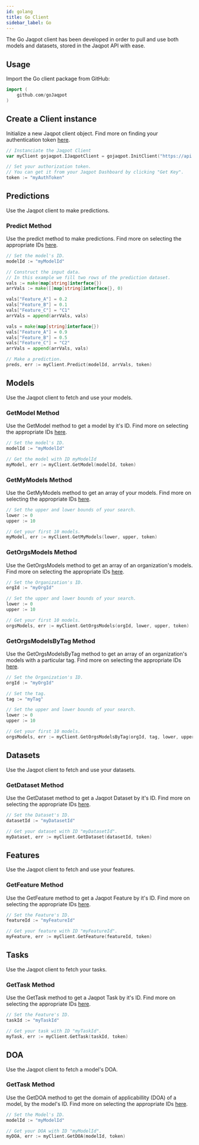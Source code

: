 ```yaml
---
id: golang 
title: Go Client
sidebar_label: Go
---
```


The Go Jaqpot client has been developed in order to pull and use both models and datasets, stored in the Jaqpot API with ease. 

## Usage

Import the Go client package from GitHub:
```go
import (
    github.com/goJaqpot
)
```

## Create a Client instance

Initialize a new Jaqpot client object.
Find more on finding your authentication token [here](https://link-to-token.gr).

```go
// Instanciate the Jaqpot Client 
var myClient gojaqpot.IJaqpotClient = gojaqpot.InitClient("https://api.jaqpot.org")

// Set your authorization token. 
// You can get it from your Jaqpot Dashboard by clicking "Get Key".
token := "myAuthToken"   
```

## Predictions

Use the Jaqpot client to make predictions.

### Predict Method

Use the predict method to make predictions.
Find more on selecting the appropriate IDs [here](https://link-to-ids.gr).



```go
// Set the model's ID.
modelId := "myModelId"

// Construct the input data.
// In this example we fill two rows of the prediction dataset.
vals := make(map[string]interface{})
arrVals := make([]map[string]interface{}, 0)

vals["Feature_A"] = 0.2
vals["Feature_B"] = 0.1
vals["Feature_C"] = "C1"
arrVals = append(arrVals, vals)

vals = make(map[string]interface{})
vals["Feature_A"] = 0.9
vals["Feature_B"] = 0.5
vals["Feature_C"] = "C2"
arrVals = append(arrVals, vals)

// Make a prediction.
preds, err := myClient.Predict(modelId, arrVals, token)
```
## Models

Use the Jaqpot client to fetch and use your models.

### GetModel Method

Use the GetModel method to get a model by it's ID.
Find more on selecting the appropriate IDs [here](https://link-to-ids.gr).

```go
// Set the model's ID.
modelId := "myModelId"

// Get the model with ID myModelId
myModel, err := myClient.GetModel(modelId, token)
```

### GetMyModels Method

Use the GetMyModels method to get an array of your models.
Find more on selecting the appropriate IDs [here](https://link-to-ids.gr).

```go
// Set the upper and lower bounds of your search.
lower := 0
upper := 10

// Get your first 10 models.
myModel, err := myClient.GetMyModels(lower, upper, token)
```

### GetOrgsModels Method

Use the GetOrgsModels method to get an array of an organization's models.
Find more on selecting the appropriate IDs [here](https://link-to-ids.gr).

```go
// Set the Organization's ID.
orgId := "myOrgId"

// Set the upper and lower bounds of your search.
lower := 0
upper := 10

// Get your first 10 models.
orgsModels, err := myClient.GetOrgsModels(orgId, lower, upper, token)
```

### GetOrgsModelsByTag Method

Use the GetOrgsModelsByTag method to get an array of an organization's models with a particular tag.
Find more on selecting the appropriate IDs [here](https://link-to-ids.gr).

```go
// Set the Organization's ID.
orgId := "myOrgId"

// Set the tag.
tag := "myTag"

// Set the upper and lower bounds of your search.
lower := 0
upper := 10

// Get your first 10 models.
orgsModels, err := myClient.GetOrgsModelsByTag(orgId, tag, lower, upper, token)
```

## Datasets

Use the Jaqpot client to fetch and use your datasets.

### GetDataset Method

Use the GetDataset method to get a Jaqpot Dataset by it's ID.
Find more on selecting the appropriate IDs [here](https://link-to-ids.gr).

```go
// Set the Dataset's ID.
datasetId := "myDatasetId"

// Get your dataset with ID "myDatasetId".
myDataset, err := myClient.GetDataset(datasetId, token)
```

## Features

Use the Jaqpot client to fetch and use your features.

### GetFeature Method

Use the GetFeature method to get a Jaqpot Feature by it's ID.
Find more on selecting the appropriate IDs [here](https://link-to-ids.gr).

```go
// Set the Feature's ID.
featureId := "myFeatureId"

// Get your feature with ID "myFeatureId".
myFeature, err := myClient.GetFeature(featureId, token)
```

## Tasks

Use the Jaqpot client to fetch your tasks.

### GetTask Method

Use the GetTask method to get a Jaqpot Task by it's ID.
Find more on selecting the appropriate IDs [here](https://link-to-ids.gr).

```go
// Set the Feature's ID.
taskId := "myTaskId"

// Get your task with ID "myTaskId".
myTask, err := myClient.GetTask(taskId, token)
```


## DOA

Use the Jaqpot client to fetch a model's DOA.

### GetTask Method

Use the GetDOA method to get the domain of applicabillity (DOA) of a model, by the model's ID.
Find more on selecting the appropriate IDs [here](https://link-to-ids.gr).

```go
// Set the Model's ID.
modelId := "myModelId"

// Get your DOA with ID "myModelId".
myDOA, err := myClient.GetDOA(modelId, token)
```
